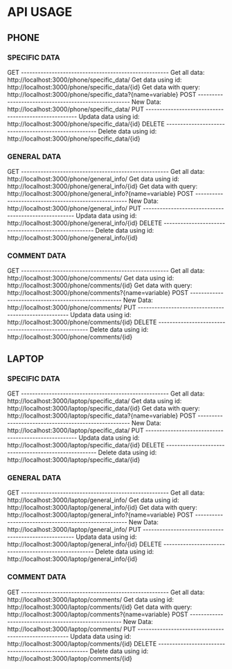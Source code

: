 # API USAGE

## PHONE

### SPECIFIC DATA

GET -----------------------------------------------------
Get all data: http://localhost:3000/phone/specific_data/
Get data using id: http://localhost:3000/phone/specific_data/{id}
Get data with query: http://localhost:3000/phone/specific_data?{name=variable}
POST -----------------------------------------------------
New Data: http://localhost:3000/phone/specific_data/
PUT -----------------------------------------------------
Updata data using id: http://localhost:3000/phone/specific_data/{id}
DELETE -----------------------------------------------------
Delete data using id: http://localhost:3000/phone/specific_data/{id}

### GENERAL DATA
GET -----------------------------------------------------
Get all data: http://localhost:3000/phone/general_info/
Get data using id: http://localhost:3000/phone/general_info/{id}
Get data with query: http://localhost:3000/phone/general_info?{name=variable}
POST -----------------------------------------------------
New Data: http://localhost:3000/phone/general_info/
PUT -----------------------------------------------------
Updata data using id: http://localhost:3000/phone/general_info/{id}
DELETE -----------------------------------------------------
Delete data using id: http://localhost:3000/phone/general_info/{id}

### COMMENT DATA
GET -----------------------------------------------------
Get all data: http://localhost:3000/phone/comments/
Get data using id: http://localhost:3000/phone/comments/{id}
Get data with query: http://localhost:3000/phone/comments?{name=variable}
POST -----------------------------------------------------
New Data: http://localhost:3000/phone/comments/
PUT -----------------------------------------------------
Updata data using id: http://localhost:3000/phone/comments/{id}
DELETE -----------------------------------------------------
Delete data using id: http://localhost:3000/phone/comments/{id}

## LAPTOP

### SPECIFIC DATA
GET -----------------------------------------------------
Get all data: http://localhost:3000/laptop/specific_data/
Get data using id: http://localhost:3000/laptop/specific_data/{id}
Get data with query: http://localhost:3000/laptop/specific_data?{name=variable}
POST -----------------------------------------------------
New Data: http://localhost:3000/laptop/specific_data/
PUT -----------------------------------------------------
Updata data using id: http://localhost:3000/laptop/specific_data/{id}
DELETE -----------------------------------------------------
Delete data using id: http://localhost:3000/laptop/specific_data/{id}

### GENERAL DATA
GET -----------------------------------------------------
Get all data: http://localhost:3000/laptop/general_info/
Get data using id: http://localhost:3000/laptop/general_info/{id}
Get data with query: http://localhost:3000/laptop/general_info?{name=variable}
POST -----------------------------------------------------
New Data: http://localhost:3000/laptop/general_info/
PUT -----------------------------------------------------
Updata data using id: http://localhost:3000/laptop/general_info/{id}
DELETE -----------------------------------------------------
Delete data using id: http://localhost:3000/laptop/general_info/{id}

### COMMENT DATA
GET -----------------------------------------------------
Get all data: http://localhost:3000/laptop/comments/
Get data using id: http://localhost:3000/laptop/comments/{id}
Get data with query: http://localhost:3000/laptop/comments?{name=variable}
POST -----------------------------------------------------
New Data: http://localhost:3000/laptop/comments/
PUT -----------------------------------------------------
Updata data using id: http://localhost:3000/laptop/comments/{id}
DELETE -----------------------------------------------------
Delete data using id: http://localhost:3000/laptop/comments/{id}
